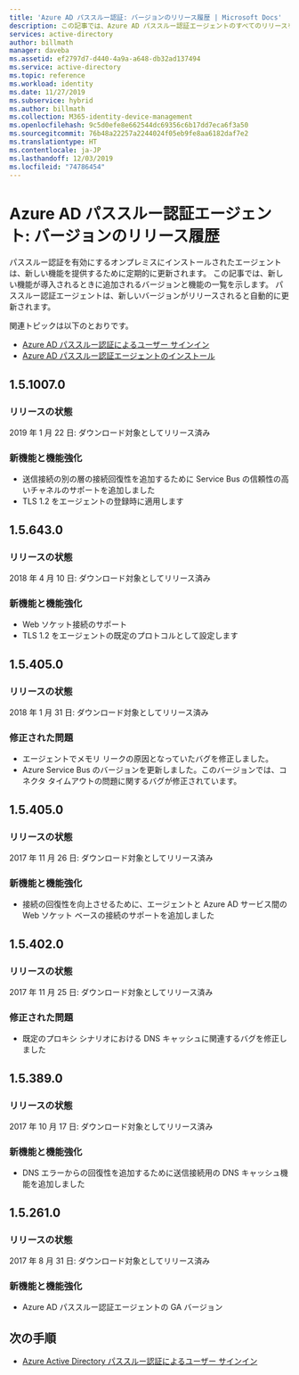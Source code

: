 ```yaml
---
title: 'Azure AD パススルー認証: バージョンのリリース履歴 | Microsoft Docs'
description: この記事では、Azure AD パススルー認証エージェントのすべてのリリースを一覧で示します
services: active-directory
author: billmath
manager: daveba
ms.assetid: ef2797d7-d440-4a9a-a648-db32ad137494
ms.service: active-directory
ms.topic: reference
ms.workload: identity
ms.date: 11/27/2019
ms.subservice: hybrid
ms.author: billmath
ms.collection: M365-identity-device-management
ms.openlocfilehash: 9c5d0efe8e662544dc69356c6b17dd7eca6f3a50
ms.sourcegitcommit: 76b48a22257a2244024f05eb9fe8aa6182daf7e2
ms.translationtype: HT
ms.contentlocale: ja-JP
ms.lasthandoff: 12/03/2019
ms.locfileid: "74786454"
---
```

# <a name="azure-ad-pass-through-authentication-agent-version-release-history"></a>Azure AD パススルー認証エージェント: バージョンのリリース履歴 
 
パススルー認証を有効にするオンプレミスにインストールされたエージェントは、新しい機能を提供するために定期的に更新されます。 この記事では、新しい機能が導入されるときに追加されるバージョンと機能の一覧を示します。 パススルー認証エージェントは、新しいバージョンがリリースされると自動的に更新されます。 

関連トピックは以下のとおりです。 

- [Azure AD パススルー認証によるユーザー サインイン](how-to-connect-pta.md) 
- [Azure AD パススルー認証エージェントのインストール](how-to-connect-pta-quick-start.md) 



## <a name="1510070"></a>1.5.1007.0 
### <a name="release-status"></a>リリースの状態 
2019 年 1 月 22 日: ダウンロード対象としてリリース済み  
### <a name="new-features-and-improvements"></a>新機能と機能強化 
- 送信接続の別の層の接続回復性を追加するために Service Bus の信頼性の高いチャネルのサポートを追加しました 
- TLS 1.2 をエージェントの登録時に適用します 

## <a name="156430"></a>1.5.643.0 
### <a name="release-status"></a>リリースの状態 
2018 年 4 月 10 日: ダウンロード対象としてリリース済み  
### <a name="new-features-and-improvements"></a>新機能と機能強化 
- Web ソケット接続のサポート 
- TLS 1.2 をエージェントの既定のプロトコルとして設定します 
 
## <a name="154050"></a>1.5.405.0 
### <a name="release-status"></a>リリースの状態 
2018 年 1 月 31 日: ダウンロード対象としてリリース済み  
### <a name="fixed-issues"></a>修正された問題 

- エージェントでメモリ リークの原因となっていたバグを修正しました。 
- Azure Service Bus のバージョンを更新しました。このバージョンでは、コネクタ タイムアウトの問題に関するバグが修正されています。 
 
## <a name="154050"></a>1.5.405.0 
### <a name="release-status"></a>リリースの状態 
2017 年 11 月 26 日: ダウンロード対象としてリリース済み  
### <a name="new-features-and-improvements"></a>新機能と機能強化 
- 接続の回復性を向上させるために、エージェントと Azure AD サービス間の Web ソケット ベースの接続のサポートを追加しました 

## <a name="154020"></a>1.5.402.0 
### <a name="release-status"></a>リリースの状態 
2017 年 11 月 25 日: ダウンロード対象としてリリース済み  
### <a name="fixed-issues"></a>修正された問題 
- 既定のプロキシ シナリオにおける DNS キャッシュに関連するバグを修正しました 
 
## <a name="153890"></a>1.5.389.0 
### <a name="release-status"></a>リリースの状態 
2017 年 10 月 17 日: ダウンロード対象としてリリース済み  
### <a name="new-features-and-improvements"></a>新機能と機能強化 
- DNS エラーからの回復性を追加するために送信接続用の DNS キャッシュ機能を追加しました 
 
## <a name="152610"></a>1.5.261.0 
### <a name="release-status"></a>リリースの状態 
2017 年 8 月 31 日: ダウンロード対象としてリリース済み  
### <a name="new-features-and-improvements"></a>新機能と機能強化 
- Azure AD パススルー認証エージェントの GA バージョン 

## <a name="next-steps"></a>次の手順

- [Azure Active Directory パススルー認証によるユーザー サインイン](how-to-connect-pta.md)
